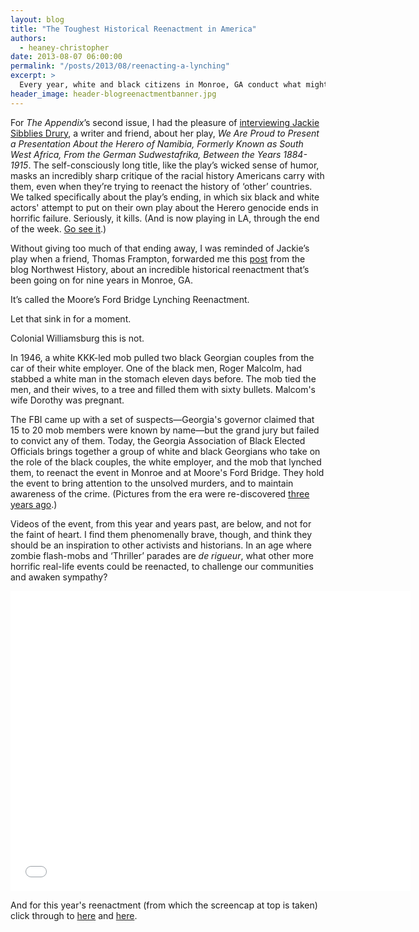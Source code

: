 ```yaml
---
layout: blog
title: "The Toughest Historical Reenactment in America"
authors:
  - heaney-christopher
date: 2013-08-07 06:00:00
permalink: "/posts/2013/08/reenacting-a-lynching"
excerpt: >
  Every year, white and black citizens in Monroe, GA conduct what might be America’s only historical reenactment of a lynching. Colonial Williamsburg this is not.
header_image: header-blogreenactmentbanner.jpg
---
```

For _The Appendix_’s second issue, I had the pleasure of [interviewing Jackie Sibblies Drury](http://theappendix.net/issues/2013/4/interview-with-jackie-sibblies-drury-the-reenactors), a writer and friend, about her play, _We Are Proud to Present a Presentation About the Herero of Namibia, Formerly Known as South West Africa, From the German Sudwestafrika, Between the Years 1884-1915_. The self-consciously long title, like the play’s wicked sense of humor, masks an incredibly sharp critique of the racial history Americans carry with them, even when they’re trying to reenact the history of ‘other’ countries. We talked specifically about the play’s ending, in which six black and white actors' attempt to put on their own play about the Herero genocide ends in horrific failure. Seriously, it kills. (And is now playing in LA, through the end of the week. [Go see it]( http://www.matrixtheatre.com/nowplaying.html).)

Without giving too much of that ending away, I was reminded of Jackie’s play when a friend, Thomas Frampton, forwarded me this [post]( http://northwesthistory.blogspot.com/2013/07/the-toughest-historical-reenactment-you.html?m=1) from the blog Northwest History, about an incredible historical reenactment that’s been going on for nine years in Monroe, GA. 

It’s called the Moore’s Ford Bridge Lynching Reenactment.

Let that sink in for a moment. 

Colonial Williamsburg this is not.

In 1946, a white KKK-led mob pulled two black Georgian couples from the car of their white employer. One of the black men, Roger Malcolm, had stabbed a white man in the stomach eleven days before. The mob tied the men, and their wives, to a tree and filled them with sixty bullets. Malcom's wife Dorothy was pregnant.

The FBI came up with a set of suspects—Georgia's governor claimed that 15 to 20 mob members were known by name—but the grand jury but failed to convict any of them. Today, the Georgia Association of Black Elected Officials brings together a group of white and black Georgians who take on the role of the black couples, the white employer, and the mob that lynched them, to reenact the event in Monroe and at Moore's Ford Bridge. They hold the event to bring attention to the unsolved murders, and to maintain awareness of the crime. (Pictures from the era were re-discovered [three years ago](http://homer.gsu.edu/blogs/library/2010/08/27/moores-ford-bridge-lynching-photo-discovery/).)

Videos of the event, from this year and years past, are below, and not for the faint of heart. I find them phenomenally brave, though, and think they should be an inspiration to other activists and historians. In an age where zombie flash-mobs and ‘Thriller’ parades are _de rigueur_, what other more horrific real-life events could be reenacted, to challenge our communities and awaken sympathy? 

<iframe width="640" height="480" src="//www.youtube.com/embed/1GCQi2jhre4" frameborder="0" allowfullscreen></iframe>

And for this year's reenactment (from which the screencap at top is taken) click through to [here](http://www.youtube.com/watch?v=WDmXPkDc3Sw) and [here](http://www.youtube.com/watch?v=s1wmuwT8KZw).
